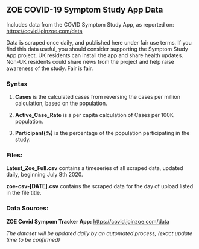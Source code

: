## ZOE COVID-19 Symptom Study App Data

Includes data from the COVID Symptom Study App, as reported on: https://covid.joinzoe.com/data

Data is scraped once daily, and published here under fair use terms. If you find this data useful, you should consider supporting the Symptom Study App project. UK residents can install the app and share health updates.  Non-UK residents could share news from the project and help raise awareness of the study. Fair is fair.


### Syntax

1. **Cases** is the calculated cases from reversing the cases per million calculation, based on the population.

2. **Active_Case_Rate** is a per capita calculation of Cases per 100K population.

3. **Participant(%)** is the percentage of the population participating in the study.


### Files:

**Latest_Zoe_Full.csv** contains a timeseries of all scraped data, updated daily, beginning July 8th 2020.

**zoe-csv-[DATE].csv** contains the scraped data for the day of upload listed in the file title.



### Data Sources:

**ZOE Covid Sympom Tracker App:** https://covid.joinzoe.com/data



_The dataset will be updated daily by an automated process, (exact update time to be confirmed)_
